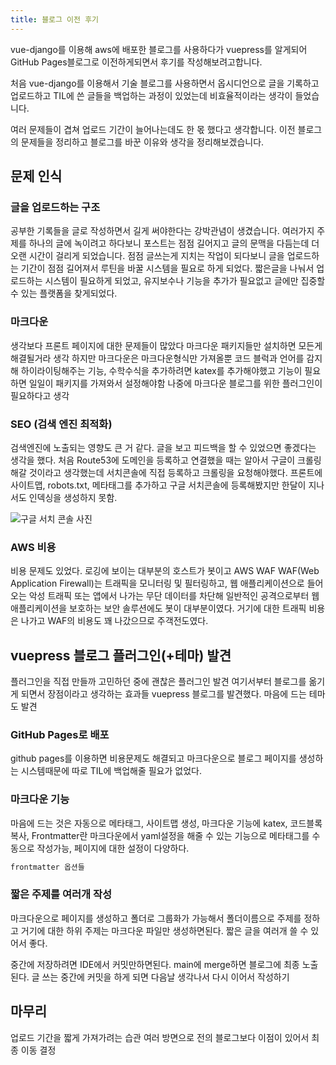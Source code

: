 ```yaml
---
title: 블로그 이전 후기
---
```


vue-django를 이용해 aws에 배포한 블로그를 사용하다가 
vuepress를 알게되어 GitHub Pages블로그로 이전하게되면서 후기를 작성해보려고합니다.

처음 vue-django를 이용해서 기술 블로그를 사용하면서 옵시디언으로 글을 기록하고 업로드하고 TIL에 쓴 글들을 백업하는 과정이 있었는데
비효율적이라는 생각이 들었습니다.

여러 문제들이 겹쳐 업로드 기간이 늘어나는데도 한 몫 했다고 생각합니다.
이전 블로그의 문제들을 정리하고 블로그를 바꾼 이유와 생각을 정리해보겠습니다.

## 문제 인식

### 글을 업로드하는 구조

공부한 기록들을 글로 작성하면서 길게 써야한다는 강박관념이 생겼습니다.
여러가지 주제를 하나의 글에 녹이려고 하다보니 포스트는 점점 길어지고 글의 문맥을 다듬는데 더 오랜 시간이 걸리게 되었습니다.
점점 글쓰는게 지치는 작업이 되다보니 글을 업로드하는 기간이 점점 길어져서 루틴을 바꿀 시스템을 필요로 하게 되었다.
짧은글을 나눠서 업로드하는 시스템이 필요하게 되었고, 유지보수나 기능을 추가가 필요없고 글에만 집중할 수 있는 플랫폼을 찾게되었다.

### 마크다운

생각보다 프론트 페이지에 대한 문제들이 많았다
마크다운 패키지들만 설치하면 모든게 해결될거라 생각
하지만 마크다운은 마크다운형식만 가져올뿐
코드 블럭과 언어를 감지해 하이라이팅해주는 기능, 수학수식을 추가하려면 katex를 추가해야했고
기능이 필요하면 일일이 패키지를 가져와서 설정해야함
나중에 마크다운 블로그를 위한 플러그인이 필요하다고 생각

### SEO (검색 엔진 최적화)

검색엔진에 노출되는 영향도 큰 거 같다. 글을 보고 피드백을 할 수 있었으면 좋겠다는 생각을 했다.
처음 Route53에 도메인을 등록하고 연결했을 때는 알아서 구글이 크롤링해갈 것이라고 생각했는데 서치콘솔에 직접 등록하고 크롤링을 요청해야했다.
프론트에 사이트맵, robots.txt, 메타태그를 추가하고 구글 서치콘솔에 등록해봤지만
한달이 지나서도 인덱싱을 생성하지 못함.

![구글 서치 콘솔 사진]()

### AWS 비용

비용 문제도 있었다. 로깅에 보이는 대부분의 호스트가 봇이고 AWS WAF WAF(Web Application Firewall)는 트래픽을 모니터링 및 필터링하고, 웹 애플리케이션으로 들어오는 악성 트래픽 또는 앱에서 나가는 무단 데이터를 차단해 일반적인 공격으로부터 웹 애플리케이션을 보호하는 보안 솔루션에도 봇이 대부분이였다.
거기에 대한 트래픽 비용은 나가고 WAF의 비용도 꽤 나갔으므로 주객전도였다.

## vuepress 블로그 플러그인(+테마) 발견

플러그인을 직접 만들까 고민하던 중에 괜찮은 플러그인 발견
여기서부터 블로그를 옮기게 되면서 장점이라고 생각하는 효과들
vuepress 블로그를 발견했다. 마음에 드는 테마도 발견

### GitHub Pages로 배포

github pages를 이용하면 비용문제도 해결되고
마크다운으로 블로그 페이지를 생성하는 시스템때문에 따로 TIL에 백업해줄 필요가 없었다.

### 마크다운 기능

마음에 드는 것은 자동으로 메타태그, 사이트맵 생성, 마크다운 기능에 katex, 코드블록 복사,
Frontmatter란 마크다운에서 yaml설정을 해줄 수 있는 기능으로 메타태그를 수동으로 작성가능,
페이지에 대한 설정이 다양하다.

```md
frontmatter 옵션들
```

### 짧은 주제를 여러개 작성

마크다운으로 페이지를 생성하고 폴더로 그룹화가 가능해서
폴더이름으로 주제를 정하고 거기에 대한 하위 주제는 마크다운 파일만 생성하면된다.
짧은 글을 여러개 쓸 수 있어서 좋다.

<YouTube id="GPt5BA2gz0s" />

중간에 저장하려면 IDE에서 커밋만하면된다. main에 merge하면 블로그에 최종 노출된다.
글 쓰는 중간에 커밋을 하게 되면 다음날 생각나서 다시 이어서 작성하기

## 마무리

업로드 기간을 짧게 가져가려는 습관
여러 방면으로 전의 블로그보다 이점이 있어서 최종 이동 결정
